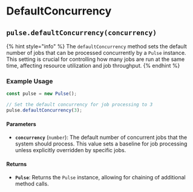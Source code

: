 # DefaultConcurrency



## `pulse.defaultConcurrency(concurrency)`

{% hint style="info" %}
The `defaultConcurrency` method sets the default number of jobs that can be processed concurrently by a `Pulse` instance. This setting is crucial for controlling how many jobs are run at the same time, affecting resource utilization and job throughput.
{% endhint %}

### Example Usage

```typescript
const pulse = new Pulse();

// Set the default concurrency for job processing to 3
pulse.defaultConcurrency(3);
```



#### Parameters

* **`concurrency`** (`number`): The default number of concurrent jobs that the system should process. This value sets a baseline for job processing unless explicitly overridden by specific jobs.

#### Returns

* **`Pulse`**: Returns the `Pulse` instance, allowing for chaining of additional method calls.



